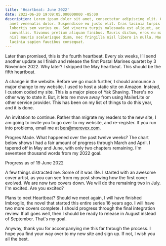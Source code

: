 ```yaml
---
title: 'Heartbeat: June 2022'
date: 2022-06-20 19:09:05.000000000 -05:00
description: Lorem ipsum dolor sit amet, consectetur adipiscing elit. Quisque sit
  amet venenatis dolor. Suspendisse eu justo elit. Cras lacinia turpis nulla, nec
  lobortis sem varius eu. Sed viverra turpis malesuada est aliquet, ac laoreet Leo
  convallis. Vivamus pretium aliquam finibus. Mauris dictum, eros eu malesuada imperdiet,
  nisl mauris scelerisque diam, nec fringilla nisl libero in nulla. Mauris eget massa
  lacinia sapien faucibus consequat.
---
```

Later than promised, this is the fourth heartbeat. Every six weeks, I’ll send another update as I finish and release the first Postal Marines quartet by 3 November 2022. Why later? I skipped the May heartbeat. This should be the fifth heartbeat.

A change in the website. Before we go much further, I should announce a major change to my website. I used to host a static site on Amazon. Instead, I custom coded my site. This is a major piece of Yak Shaving. There's no other way to state it. But, it lets me move away from using MailerLite or other service provider. This has been on my list of things to do this year, and it is done.

An invitation to continue. Rather than migrate my readers to the new site, I am going to invite you to go over to my website, and re-register. If you run into problems, email me at ben@merovex.com.

Progres Made. What happened over the past twelve weeks? The chart below shows I had a fair amount of progress through March and April. I tapered off in May and June, with only two chapters remaining. I'm seventeen thousand words from my 2022 goal.


Progress as of 19 June 2022


A few things distracted me. Some of it was life. I started with an awesome cover artist, as you can see from my post showing how the first cover evolved. We are now two covers down. We will do the remaining two in July. I'm excited. Are you excited?

Plans to next Heartbeat? Should we meet again, I will have finished Imbroglio, the novel that started this entire series 16 years ago. I will have two more covers complete. I should progress through the final integration review. If all goes well, then I should be ready to release in August instead of September. That's my goal.

Anyway, thank you for accompanying me this far through the process. I hope you find your way over to my new site and sign up. If not, I wish you all the best.
